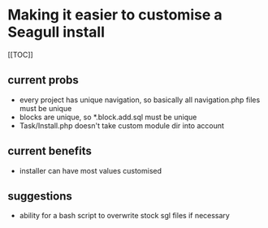 <!-- Name: RFC/Customising -->
<!-- Version: 2 -->
<!-- Last-Modified: 2007/01/09 17:24:02 -->
<!-- Author: demian -->
# Making it easier to customise a Seagull install
[[TOC]]
## current probs
 * every project has unique navigation, so basically all navigation.php files must be unique
 * blocks are unique, so *.block.add.sql must be unique
 * Task/Install.php doesn't take custom module dir into account

## current benefits
 * installer can have most values customised

## suggestions
 * ability for a bash script to overwrite stock sgl files if necessary

